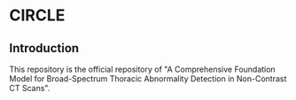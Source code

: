 # CIRCLE

## Introduction

This repository is the official repository of "A Comprehensive Foundation Model for Broad-Spectrum Thoracic Abnormality Detection in Non-Contrast CT Scans".
